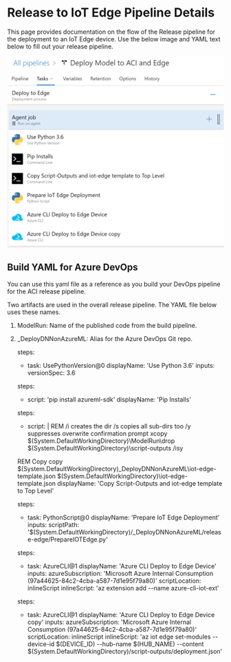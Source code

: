 # Release to IoT Edge Pipeline Details

This page provides documentation on the flow of the Release pipeline for the deployment to an IoT Edge device.  Use the below image and YAML text below to fill out your release pipeline.

![alt text](./img/release-edge.PNG "Release Tasks for Deploying to Azure IoT Edge Devices")

## Build YAML for Azure DevOps

You can use this yaml file as a reference as you build your DevOps pipeline for the ACI release pipeline.

Two artifacts are used in the overall release pipeline.  The YAML file below uses these names.
1. ModelRun: Name of the published code from the build pipeline.
1. _DeployDNNonAzureML: Alias for the Azure DevOps Git repo.

    steps:
    - task: UsePythonVersion@0
    displayName: 'Use Python 3.6'
    inputs:
        versionSpec: 3.6

    steps:
    - script: 'pip install azureml-sdk'
    displayName: 'Pip Installs'

    steps:
    - script: |
    REM /i creates the dir /s copies all sub-dirs too /y suppresses overwrite confirmation prompt
    xcopy $(System.DefaultWorkingDirectory)\ModelRun\drop $(System.DefaultWorkingDirectory)\script-outputs /isy
    
    REM Copy
    copy $(System.DefaultWorkingDirectory)\_DeployDNNonAzureML\iot-edge-template.json $(System.DefaultWorkingDirectory)\iot-edge-template.json
    displayName: 'Copy  Script-Outputs and iot-edge template  to Top Level'

    steps:
    - task: PythonScript@0
    displayName: 'Prepare IoT Edge Deployment'
    inputs:
        scriptPath: '$(System.DefaultWorkingDirectory)/_DeployDNNonAzureML/release-edge/PrepareIOTEdge.py'

    steps:
    - task: AzureCLI@1
    displayName: 'Azure CLI Deploy to Edge Device'
    inputs:
        azureSubscription: 'Microsoft Azure Internal Consumption (97a44625-84c2-4cba-a587-7d1e95f79a80)'
        scriptLocation: inlineScript
        inlineScript: 'az extension add --name azure-cli-iot-ext'

    steps:
    - task: AzureCLI@1
    displayName: 'Azure CLI Deploy to Edge Device copy'
    inputs:
        azureSubscription: 'Microsoft Azure Internal Consumption (97a44625-84c2-4cba-a587-7d1e95f79a80)'
        scriptLocation: inlineScript
        inlineScript: 'az iot edge set-modules --device-id $(DEVICE_ID) --hub-name $(HUB_NAME) --content $(System.DefaultWorkingDirectory)/script-outputs/deployment.json'
